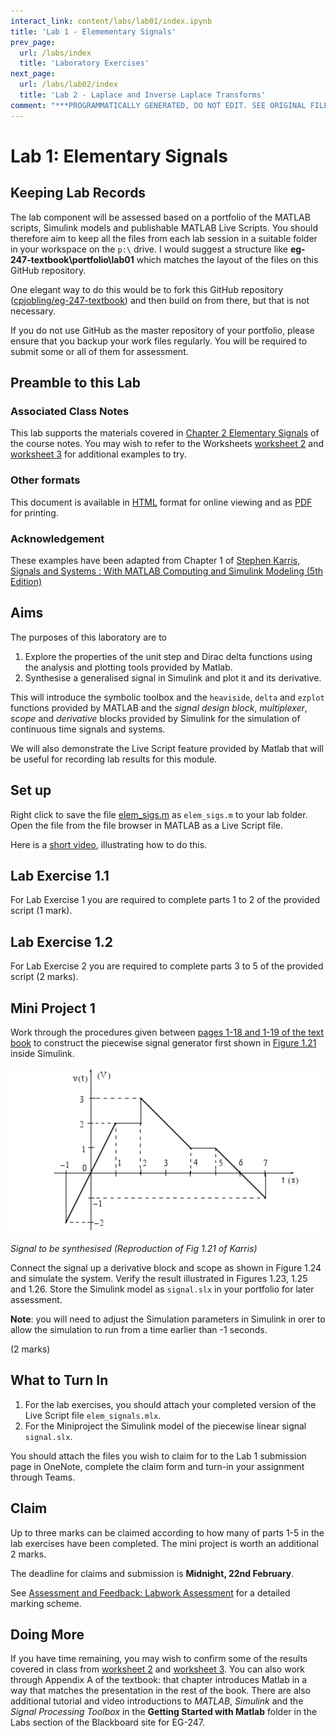```yaml
---
interact_link: content/labs/lab01/index.ipynb
title: 'Lab 1 - Elemementary Signals'
prev_page:
  url: /labs/index
  title: 'Laboratory Exercises'
next_page:
  url: /labs/lab02/index
  title: 'Lab 2 - Laplace and Inverse Laplace Transforms'
comment: "***PROGRAMMATICALLY GENERATED, DO NOT EDIT. SEE ORIGINAL FILES IN /content***"
---
```


# Lab 1: Elementary Signals

## Keeping Lab Records

The lab component will be assessed based on a portfolio of the MATLAB scripts, Simulink models and publishable MATLAB Live Scripts. You should therefore aim to keep all the files from each lab session in a suitable folder in your workspace on the `p:\` drive. I would suggest a structure like **eg-247-textbook\portfolio\lab01** which matches the layout of the files on this GitHub repository.

One elegant way to do this would be to fork this GitHub repository ([cpjobling/eg-247-textbook](https://github.com/cpjobling/eg-247-textbook)) and then build on from there, but that is not necessary.

If you do not use GitHub as the master repository of your portfolio, please ensure that you backup your work files regularly. You will be required to submit some or all of them for assessment.

## Preamble to this Lab

### Associated Class Notes

This lab supports the materials covered in [Chapter 2 Elementary Signals](https://cpjobling.github.io/eg-247-textbook/elementary_signals/index) of the course notes. You may wish to refer to the Worksheets [worksheet 2](https://cpjobling.github.io/eg-247-textbook/introduction/worksheet2) and [worksheet 3](https://cpjobling.github.io/eg-247-textbook/introduction/worksheet3) for additional examples to try. 

### Other formats

This document is available in [HTML](https://cpjobling.github.io/eg-247-textbook/labs/lab01/index) format for online viewing and as [PDF](https://cpjobling.github.io/eg-247-textbook/labs/lab01/lab01.pdf) for printing.

### Acknowledgement

These examples have been adapted from Chapter 1 of
[Stephen Karris, Signals and Systems : With MATLAB
Computing and Simulink Modeling (5th Edition)](http://site.ebrary.com/lib/swansea/docDetail.action?docID=10547416)

## Aims

The purposes of this laboratory are to

1. Explore the properties of the unit step and Dirac delta functions using the analysis and plotting tools  provided by Matlab.
1. Synthesise a generalised signal in Simulink and plot it and its derivative.

This will introduce the symbolic toolbox and the `heaviside`, `delta` and `ezplot` functions provided by MATLAB  and the *signal design block*, *multiplexer*, *scope* and *derivative* blocks provided by Simulink for the simulation of continuous time signals and systems.

We will also demonstrate the Live Script feature provided by Matlab that will be useful for recording lab results for this module.

## Set up

Right click to save the file [elem_sigs.m](elem_sigs.m) as `elem_sigs.m` to your lab folder. Open the file from the file browser in MATLAB as a Live Script file.

Here is a [short video](https://youtu.be/xwrZAE0D6cY), illustrating how to do this.

## Lab Exercise 1.1

For Lab Exercise 1 you are required to complete parts 1 to 2 of the provided script (1 mark).

## Lab Exercise 1.2

For Lab Exercise 2 you are required to complete parts 3 to 5 of the provided script (2 marks).

## Mini Project 1

Work through the procedures given between [pages 1-18 and 1-19 of the text book](https://ebookcentral.proquest.com/lib/swansea-ebooks/reader.action?ppg=34&docID=3384197&tm=1518436444996) to construct the piecewise signal generator first shown in [Figure 1.21](https://ebookcentral.proquest.com/lib/swansea-ebooks/reader.action?ppg=31&docID=3384197&tm=1518436492450) inside Simulink. 

![Signal Synthesis Example](fig21.PNG)

*Signal to be synthesised (Reproduction of Fig 1.21 of Karris)*

Connect the signal up a derivative block and scope as shown in Figure 1.24 and simulate the system. Verify the result illustrated in Figures 1.23, 1.25 and 1.26. Store the Simulink model as ``signal.slx`` in your portfolio for later assessment. 

**Note**: you will need to adjust the Simulation parameters in Simulink in orer to allow the simulation to run from a time earlier than -1 seconds.

(2 marks)

## What to Turn In

1. For the lab exercises, you should attach your completed version of the Live Script file `elem_signals.mlx`.
1. For the Miniproject the Simulink model of the piecewise linear signal `signal.slx`.

You should attach the files you wish to claim for to the Lab 1 submission page in OneNote, complete the claim form and turn-in your assignment through Teams.

## Claim

Up to three marks can be claimed according to how many of parts 1-5 in the lab exercises have been completed.
The mini project is worth an additional 2 marks.

The deadline for claims and submission is **Midnight, 22nd February**.

See [Assessment and Feedback: Labwork Assessment](https://docs.google.com/spreadsheets/d/1U-O2hu_Th369EHp6mdc1_j_7ARew2WosE93cjsW012c/edit?usp=sharing) for a detailed marking scheme.


## Doing More

If you have time remaining, you may wish to confirm some of the results covered in class from [worksheet 2](https://cpjobling.github.io/eg-247-textbook/worksheets/worksheet2) and [worksheet 3](https://cpjobling.github.io/eg-247-textbook/worksheets/worksheet3). You can also work through Appendix A of the textbook: that chapter introduces Matlab in a way that matches the presentation in the rest of the book. There are also additional tutorial and video introductions to *MATLAB*, *Simulink* and the *Signal Processing Toolbox* in the **Getting Started with Matlab** folder in the Labs section of the Blackboard site for EG-247.

